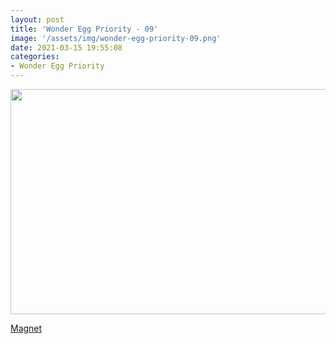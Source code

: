 ```yaml
---
layout: post
title: 'Wonder Egg Priority - 09'
image: '/assets/img/wonder-egg-priority-09.png'
date: 2021-03-15 19:55:08
categories:
- Wonder Egg Priority
---
```


<img src='{{ page.image }}' alt='' width='640' height='360'>

<a href='magnet:?xt=urn:btih:35f166a49875d007d049dcce1fb26d8fc709881f&dn=%5BOmnivium-Owari%5D%20Wonder%20Egg%20Priority%20-%2009%20%5B4A6855F3%5D.mkv&tr=http%3A%2F%2Fnyaa.tracker.wf%3A7777%2Fannounce&tr=udp%3A%2F%2Fopen.stealth.si%3A80%2Fannounce&tr=udp%3A%2F%2Ftracker.opentrackr.org%3A1337%2Fannounce&tr=udp%3A%2F%2Fexodus.desync.com%3A6969%2Fannounce&tr=udp%3A%2F%2Ftracker.torrent.eu.org%3A451%2Fannounce'>Magnet</a>
